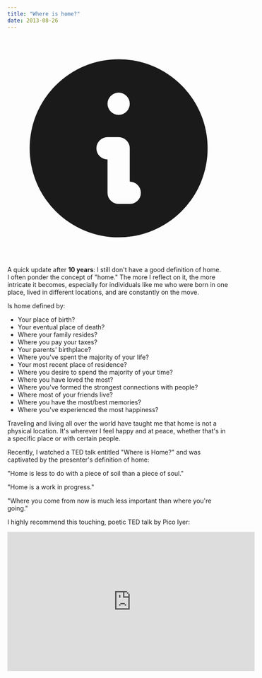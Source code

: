 ```yaml
---
title: "Where is home?"
date: 2013-08-26
---
```

<div id="alert_info" class="flex p-4 mb-4 text-gray-600 dark:text-gray-500 bg-yellow-100 dark:bg-slate-900 rounded-lg" role="alert">

  <svg aria-hidden="true" class="flex-shrink-0 w-5 h-5 mt-1" fill="currentColor" viewBox="0 0 20 20" xmlns="http://www.w3.org/2000/svg"><path fill-rule="evenodd" d="M18 10a8 8 0 11-16 0 8 8 0 0116 0zm-7-4a1 1 0 11-2 0 1 1 0 012 0zM9 9a1 1 0 000 2v3a1 1 0 001 1h1a1 1 0 100-2v-3a1 1 0 00-1-1H9z" clip-rule="evenodd"></path></svg>

  <div class="ml-3 text-base">
    A quick update after <strong>10 years</strong>: I still don't have a good definition of home.
  </div>
</div>
I often ponder the concept of "home." The more I reflect on it, the more intricate it becomes, especially for individuals like me who were born in one place, lived in different locations, and are constantly on the move.

Is home defined by:

* Your place of birth?
* Your eventual place of death?
* Where your family resides?
* Where you pay your taxes?
* Your parents' birthplace?
* Where you've spent the majority of your life?
* Your most recent place of residence?
* Where you desire to spend the majority of your time?
* Where you have loved the most?
* Where you've formed the strongest connections with people?
* Where most of your friends live?
* Where you have the most/best memories?
* Where you've experienced the most happiness?

Traveling and living all over the world have taught me that home is not a physical location. It's wherever I feel happy and at peace, whether that's in a specific place or with certain people.

Recently, I watched a TED talk entitled "Where is Home?" and was captivated by the presenter's definition of home:

"Home is less to do with a piece of soil than a piece of soul."

"Home is a work in progress."

"Where you come from now is much less important than where you're going."

I highly recommend this touching, poetic TED talk by Pico Iyer:

<iframe width="560" height="315" src="https://www.youtube-nocookie.com/embed/3m6dV7Xo3Vc" frameborder="0" allow="accelerometer; autoplay; encrypted-media; gyroscope; picture-in-picture" allowfullscreen></iframe>
